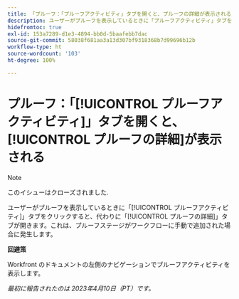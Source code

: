 ```yaml
---
title: 「プルーフ：「プルーフアクティビティ」タブを開くと、プルーフの詳細が表示される」
description: ユーザーがプルーフを表示しているときに「プルーフアクティビティ」タブをクリックすると、代わりに「プルーフの詳細」タブが開きます。これは、プルーフステージがワークフローに手動で追加された場合に発生します。
hidefromtoc: true
exl-id: 153a7289-d1e3-4894-bb0d-5baafebb7dac
source-git-commit: 58038f681aa3a13d307bf9318368b7d99696b12b
workflow-type: ht
source-wordcount: '103'
ht-degree: 100%

---
```


# プルーフ：「[!UICONTROL プルーフアクティビティ]」タブを開くと、[!UICONTROL プルーフの詳細]が表示される

<!--This article is on WF and WFP TOCs-->

<!--Valid issue, live for workaround-->

>[!NOTE]
>
>このイシューはクローズされました.

ユーザーがプルーフを表示しているときに「[!UICONTROL プルーフアクティビティ]」タブをクリックすると、代わりに「[!UICONTROL プルーフの詳細]」タブが開きます。これは、プルーフステージがワークフローに手動で追加された場合に発生します。

**回避策**

Workfront のドキュメントの左側のナビゲーションでプルーフアクティビティを表示します。

_最初に報告されたのは 2023年4月10日（PT）です。_
